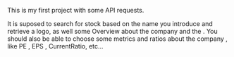 This is my first project with some API requests.

It is suposed to search for stock based on the name you introduce and retrieve a logo, as well some Overview about the company and the . You should also be able to
choose some metrics and ratios about the company , like PE , EPS , CurrentRatio, etc...

